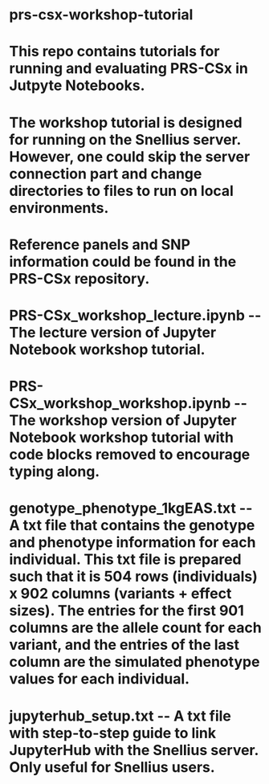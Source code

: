 # prs-csx-workshop-tutorial

# This repo contains tutorials for running and evaluating PRS-CSx in Jutpyte Notebooks. 
# The workshop tutorial is designed for running on the Snellius server. However, one could skip the server connection part and change directories to files to run on local environments. 
# Reference panels and SNP information could be found in the PRS-CSx repository.

# PRS-CSx_workshop_lecture.ipynb -- The lecture version of Jupyter Notebook workshop tutorial.
# PRS-CSx_workshop_workshop.ipynb -- The workshop version of Jupyter Notebook workshop tutorial with code blocks removed to encourage typing along.
# genotype_phenotype_1kgEAS.txt -- A txt file that contains the genotype and phenotype information for each individual. This txt file is prepared such that it is 504 rows (individuals) x 902 columns (variants + effect sizes). The entries for the first 901 columns are the allele count for each variant, and the entries of the last column are the simulated phenotype values for each individual.
# jupyterhub_setup.txt -- A txt file with step-to-step guide to link JupyterHub with the Snellius server. Only useful for Snellius users.
